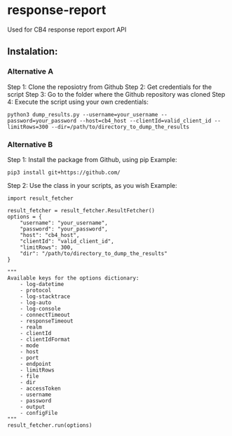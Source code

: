 # response-report
Used for CB4 response report export API

## Instalation:
### Alternative A
Step 1: Clone the reposiotry from Github
Step 2: Get credentials for the script
Step 3: Go to the folder where the Github repository was cloned
Step 4: Execute the script using your own credentials:
```
python3 dump_results.py --username=your_username --password=your_password --host=cb4_host --clientId=valid_client_id --limitRows=300 --dir=/path/to/directory_to_dump_the_results
```

### Alternative B
Step 1: Install the package from Github, using pip
Example:
```
pip3 install git+https://github.com/
```
Step 2: Use the class in your scripts, as you wish
Example:
```
import result_fetcher

result_fetcher = result_fetcher.ResultFetcher()
options = {
    "username": "your_username",
    "password": "your_password",
    "host": "cb4_host",
    "clientId": "valid_client_id",
    "limitRows": 300,
    "dir": "/path/to/directory_to_dump_the_results"
}

"""
Available keys for the options dictionary:
    - log-datetime
    - protocol
    - log-stacktrace
    - log-auto
    - log-console
    - connectTimeout
    - responseTimeout
    - realm
    - clientId
    - clientIdFormat
    - mode
    - host
    - port
    - endpoint
    - limitRows
    - file
    - dir
    - accessToken
    - username
    - password
    - output
    - configFile
"""
result_fetcher.run(options)

```
